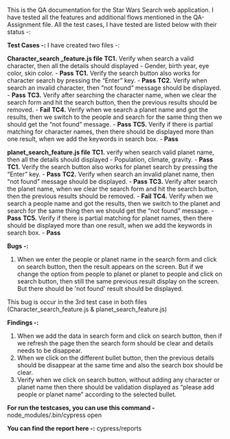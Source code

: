 This is the QA documentation for the Star Wars Search web application. I have tested all the features and additional flows mentioned in the QA-Assignment file. All the test cases, I have tested are listed below with their status -:

**Test Cases -:**  I have created two files -:

**Character_search _feature.js file**
**TC1.** Verify when search a valid character, then all the details should displayed - Gender, birth year, eye color, skin color. - **Pass**
**TC1.** Verify the search button also works for character search by pressing the “Enter” key. - **Pass**
**TC2.** Verify when search an invalid character, then “not found” message should be displayed. - **Pass**
**TC3.** Verify after searching the character name, when we clear the search form and hit the search button, then the previous results should be removed. - **Fail**
**TC4.** Verify when we search a planet name and got the results, then we switch to the people and search for the same thing then we should get the “not found” message. - **Pass**
**TC5.** Verify if there is partial matching for character names, then there should be displayed more than one result, when we add the keywords in search box. - **Pass**


**planet_search_feature.js file**
**TC1.** verify when search  valid planet name, then all the details should displayed - Population, climate, gravity. - **Pass**
**TC1.** Verify the search button also works for planet search by pressing the “Enter” key. - **Pass**
**TC2.** Verify when search an invalid planet name, then “not found” message should be displayed. - **Pass**
**TC3.** Verify after search the planet name, when we clear the search form and hit the search button, then the previous results should be removed. - **Fail**
**TC4.** Verify when we search a people name and got the results, then we switch to the planet and search for the same thing then we should get the “not found” message. - **Pass**
**TC5.** Verify if there is partial matching for planet names, then there should be displayed more than one result, when we add the keywords in search box. - **Pass**


**Bugs -:** 

1. When we enter the people or planet name in the search form and click on search button, then the result appears on the screen. But if we change the option from people to planet or planet to people and click on search button, then still the same previous result display on the screen. But there should be 'not found' result should be displayed.

This bug is occur in the 3rd test case in both files (Character_search_feature.js & planet_search_feature.js)


**Findings -:**

1. When we add the data in search form and click on search button, then if we refresh the page then the search form should be clear and details needs to be disappear.
2. When we click on the different bullet button, then the previous details should be disappear at the same time and also the search box should be clear.
3. Verify when we click on search button, without adding any character or planet name then there should be validation displayed as “please add people or planet name” according to the selected bullet.


**For run the testcases, you can use this command -** node_modules/.bin/cypress open

**You can find the report here -:** cypress/reports

 

